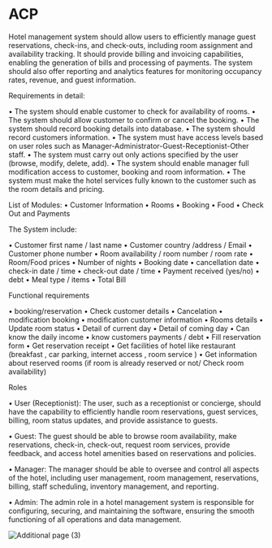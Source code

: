 # ACP
Hotel management system should allow users to efficiently manage guest reservations, check-ins, and check-outs, including room assignment and availability tracking. It should provide billing and invoicing capabilities, enabling the generation of bills and processing of payments. The system should also offer reporting and analytics features for monitoring occupancy rates, revenue, and guest information.

Requirements in detail:

•	The system should enable customer to check for availability of rooms. 
•	The system should allow customer to confirm or cancel the booking.
•	The system should record booking details into database.
•	The system should record customers information.
•	The system must have access levels based on user roles such as Manager-Administrator-Guest-Receptionist-Other staff.
•	The system must carry out only actions specified by the user (browse, modify, delete, add).
•	The system should enable manager full modification access to customer, booking and room information.
•	The system must make the hotel services fully known to the customer such as the room details and pricing.


List of Modules: 
•	Customer Information
•	Rooms
•	Booking
•	Food
•	Check Out and Payments
 




The System include:
 
 
•	Customer first name / last name
•	Customer country /address / Email
•	Customer phone number
•	Room availability / room number / room rate
•	Room/Food prices
•	Number of nights
•	Booking date
•	cancellation date
•	check-in date / time
•	check-out date / time
•	Payment received (yes/no)
•	debt
•	Meal type / items
•	Total Bill 
 


Functional requirements

•	booking/reservation
•	Check customer details
•	Cancelation 
•         modification booking
•         modification customer information
•	Rooms details
•	Update room status
•	Detail of current day
•	Detail of coming day
•	Can know the daily income
• 	know customers payments / debt
•	Fill reservation form
•	Get reservation receipt
•	Get facilities of hotel like restaurant (breakfast , car parking, internet access , room service )
•	Get information about reserved rooms (if room is already reserved or not/ Check room availability)


Roles

•	User (Receptionist): The user, such as a receptionist or concierge, should have the capability to efficiently handle room reservations, guest services, billing, room status updates, and provide assistance to guests.

•	Guest: The guest should be able to browse room availability, make reservations, check-in, check-out, request room services, provide feedback, and access hotel amenities based on reservations and policies. 


•	Manager: The manager should be able to oversee and control all aspects of the hotel, including user management, room management, reservations, billing, staff scheduling, inventory management, and reporting.

•	Admin: The admin role in a hotel management system is responsible for configuring, securing, and maintaining the software, ensuring the smooth functioning of all operations and data management.

![Additional page (3)](https://github.com/EronFatah/ACP/assets/91766768/388025d4-7124-4b15-b25f-ba89d1644d18)

 
